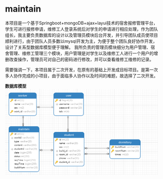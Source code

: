 # maintain
本项目是一个基于Springboot+mongoDB+ajax+layui技术的宿舍报修管理平台，学生可进行报修申请，维修工人登录系统后对学生的申请进行相应处理，作为团队组长，我主要负责数据库的设计以及管理员模块后台开发，并引导团队成员使项目顺利进行，由于团队人员多数以mysql开发为主，为便于整个团队良好协作开发，设计了关系型数据库模型便于理解。  我所负责的管理员模块细分为用户管理、宿舍管理、维修工管理三个模块，用户管理是对学生以及维修工人进行一个用户的增删改查操作，管理员可对自己的密码进行修改，并可以查看维修工维修的记录。  

需要强调一下，本项目属于二次开发，在原有的基础上开发成目标项目。是第一次多人协作完成的小项目，由于面临多人协作以及时间的难题，故选择了二次开发。

**数据库模型**  
![](https://github.com/Housy/maintain/blob/master/picture/1.png)
